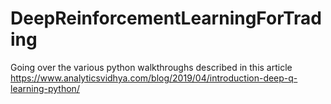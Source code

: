# DeepReinforcementLearningForTrading
Going over the various python walkthroughs described in this article
https://www.analyticsvidhya.com/blog/2019/04/introduction-deep-q-learning-python/
